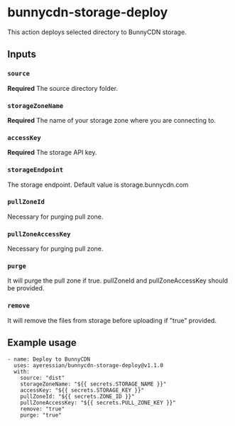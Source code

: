 # bunnycdn-storage-deploy

This action deploys selected directory to BunnyCDN storage.

## Inputs

### `source`

**Required** The source directory folder.

### `storageZoneName`

**Required** The name of your storage zone where you are connecting to.

### `accessKey`

**Required** The storage API key.

### `storageEndpoint`

The storage endpoint. Default value is storage.bunnycdn.com

### `pullZoneId`

Necessary for purging pull zone.

### `pullZoneAccessKey`

Necessary for purging pull zone.

### `purge`

It will purge the pull zone if true. pullZoneId and pullZoneAccessKey should be provided.

### `remove`

It will remove the files from storage before uploading if "true" provided.

## Example usage

```
- name: Deploy to BunnyCDN
  uses: ayeressian/bunnycdn-storage-deploy@v1.1.0
  with:
    source: "dist"
    storageZoneName: "${{ secrets.STORAGE_NAME }}"
    accessKey: "${{ secrets.STORAGE_KEY }}"
    pullZoneId: "${{ secrets.ZONE_ID }}"
    pullZoneAccessKey: "${{ secrets.PULL_ZONE_KEY }}"
    remove: "true"
    purge: "true"
```
